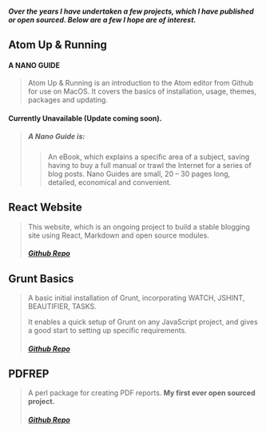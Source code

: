 ##### **Over the years I have undertaken a few projects, which I have published or open sourced. Below are a few I hope are of interest.**

## Atom Up & Running 
#### A NANO GUIDE

>Atom Up & Running is an introduction to the Atom editor from Github for use on MacOS. It covers the basics of installation, usage, themes, packages and updating.
>

#### **Currently Unavailable (Update coming soon).**
>
>
> ##### A Nano Guide is:
>> An eBook, which explains a specific area of a subject, saving having to buy a full manual or trawl the Internet for a series of blog posts. Nano Guides are small, 20 – 30 pages long, detailed, economical and convenient.
     
## React Website

> This website, which is an ongoing project to build a stable blogging site using React, Markdown and open source modules.
>
> ##### [Github Repo](https://github.com/Trevorrwarduk/React-Website)


## Grunt Basics
> A basic initial installation of Grunt, incorporating WATCH, JSHINT, BEAUTIFIER, TASKS.  
>
> It enables a quick setup of Grunt on any JavaScript project, and gives a good start to setting up specific requirements.  
>
> ##### [Github Repo](https://github.com/Trevorrwarduk/Grunt-Basics)


## PDFREP
>A perl package for creating PDF reports. **My first ever open sourced project.**  
>
>##### [Github Repo](https://github.com/Trevorrwarduk/PDFREP)
